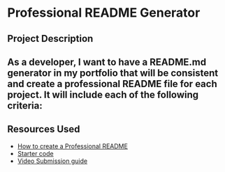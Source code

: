 # Professional README Generator

## Project Description
As a developer, I want to have a README.md generator in my portfolio that will be consistent and create a professional README file for each project. It will include each of the following criteria: 
- 

## Resources Used
- [How to create a Professional README](https://coding-boot-camp.github.io/full-stack/github/professional-readme-guide)
- [Starter code](https://github.com/coding-boot-camp/potential-enigma) 
- [Video Submission guide](https://coding-boot-camp.github.io/full-stack/computer-literacy/video-submission-guide)

